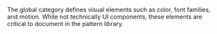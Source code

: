 The global category defines visual elements such as color, font families,
and motion. While not technically UI components, these elements are critical
to document in the pattern library.


